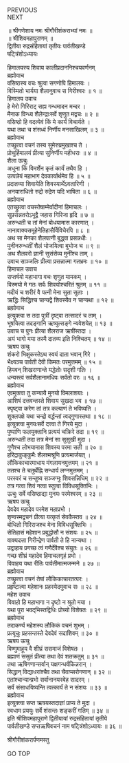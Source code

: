 PREVIOUS  
NEXT  
  
॥ श्रीगणेशाय नमः श्रीगौरीशंकराभ्यां नमः ॥  
॥ श्रीशिवमहापुराणम् ॥  
द्वितीया रुद्रसंहितायां तृतीयः पार्वतीखण्डे  
षट्त्रिंशोऽध्यायः  
  
हिमालयस्य शिवाय कालीप्रदाननिश्चयवर्णनम्  
ब्रह्मोवाच  
वसिष्ठस्य वचः श्रुत्वा सगणोपि हिमालयः ।  
विस्मितो भार्यया शैलानुवाच स गिरीश्वरः ॥ १ ॥  
हिमालय उवाच  
हे मेरो गिरिराट् सह्य गन्धमादन मन्दर ।  
मैनाक विन्ध्य शैलेन्द्राःसर्वे शृणुत मद्वचः ॥ २ ॥  
वसिष्ठो हि वदत्येवं किं मे कार्यं विचार्यते ।  
यथा तथा च शंसध्वं निर्णीय मनसाखिलम् ॥ ३ ॥  
ब्रह्मोवाच  
तच्छुत्वा वचनं तस्य सुमेरुप्रमुखाश्च ते ।  
प्रोचुर्हिमालयं प्रीत्या सुनिर्णीय महीधराः ॥ ४ ॥  
शैला ऊचुः  
अधुना किं विमर्शेन कृतं कार्यं तथैव हि ।  
उत्पन्नेयं महाभाग देवकार्यार्थमेव हि ॥ ५ ॥  
प्रदातव्या शिवायेति शिवस्यार्थेऽवतारिणी ।  
अनयाराधितो रुद्रो रुद्रेण यदि भाषिता ॥ ६ ॥  
ब्रह्मोवाच  
एतच्छ्रुत्वा वचस्तेषाम्मेर्वादीनां हिमाचलः ।  
सुप्रसन्नतरोऽभूद्वै जहास गिरिजा हृदि ॥ ७ ॥  
अरुन्धती च तां मेनां बोधयामास कारणात् ।  
नानावाक्यसमूहेनेतिहासैर्विविधैरपि ॥ ८ ॥  
अथ सा मेनका शैलपत्नी बुद्ध्वा प्रसन्नधीः ।  
मुनीनरुन्धतीं शैलं भोजयित्वा बुभोज च ॥ ९ ॥  
अथ शैलवरो ज्ञानी सुसंसेव्य मुनींश्च ताम् ।  
उवाच साञ्जलिः प्रीत्या प्रसन्नात्मा गतभ्रमः ॥ १० ॥  
हिमाचल उवाच  
सप्तर्षयो महाभागा वचः शृणुत मामकम् ।  
विस्मयो मे गतः सर्वः शिवयोश्चरितं श्रुतम् ॥ ११ ॥  
मदीयं च शरीरं वै पत्नी मेना सुता सुताः ।  
ऋद्धिः सिद्धिश्च चान्यद्वै शिवस्यैव न चान्यथा ॥ १२ ॥  
ब्रह्मोवाच  
इत्युक्त्वा स तदा पुत्रीं दृष्ट्वा तत्सादरं च ताम् ।  
भूषयित्वा तदङ्‌गानि ऋष्युत्सङ्‌गे न्यवेशयेत् ॥ १३ ॥  
उवाच च पुनः प्रीत्या शैलराज ऋषींस्तदा ।  
अयं भागो मया तस्मै दातव्य इति निश्चितम् ॥ १४ ॥  
ऋषय ऊचुः  
शंकरो भिक्षुकस्तेऽथ स्वयं दाता भवान् गिरे ।  
भैक्ष्यञ्च पार्वती देवी किमतः परमुत्तमम् ॥ १५ ॥  
हिमवन् शिखराणान्ते यद्धेतोः सदृशी गतिः ।  
धन्यस्त्वं सर्वशैलानामधिपः सर्वतो वरः ॥ १६ ॥  
ब्रह्मोवाच  
एवमुक्त्वा तु कन्यायै मुनयो विमलाशयाः ।  
आशिषं दत्तवन्तस्ते शिवाय सुखदा भव ॥ १७ ॥  
स्पृष्ट्वा करेण तां तत्र कल्याणं ते भविष्यति ।  
शुक्लपक्षे यथा चन्द्रो वर्द्धन्तां त्वद्‌गुणास्तथा ॥ १८ ॥  
इत्युक्त्वा मुनयःसर्वे दत्त्वा ते गिरये मुदा ।  
पुष्पाणि फलयुक्तानि प्रत्ययं चक्रिरे तदा ॥ १९ ॥  
अरुन्धती तदा तत्र मेनां सा सुसुखी मुदा ।  
गुणैश्च लोभयामास शिवस्य परमा सती ॥ २० ॥  
हरिद्राकुङ्‌कुमैः शैलश्मश्रूणि प्रत्यमार्जयत् ।  
लौकिकाचारमाधाय मंगलायनमुत्तमम् ॥ २१ ॥  
ततश्च ते चतुर्थेह्नि सन्धार्य लग्नमुत्तमम् ।  
परस्परं च सन्तुष्य सञ्जग्मुः शिवसन्निधिम् ॥ २२ ॥  
तत्र गत्वा शिवं नत्वा स्तुत्वा विविधसूक्तिभिः ।  
ऊचुः सर्वे वसिष्ठाद्या मुनयः परमेश्वरम् ॥ २३ ॥  
ऋषय ऊचुः  
देवदेव महादेव परमेश महाप्रभो ।  
शृण्वस्मद्वचनं प्रीत्या यत्कृतं सेवकैस्तव ॥ २४ ॥  
बोधितो गिरिराजश्च मेना विविधसूक्तिभिः ।  
सेतिहासं महेशान प्रबुद्धोसौ न संशयः ॥ २५ ॥  
वाक्यदत्ता गिरीन्द्रेण पार्वती ते हि नान्यथा ।  
उद्वाहाय प्रगच्छ त्वं गणैर्देवैश्च संयुतः ॥ २६ ॥  
गच्छ शीघ्रं महादेव हिमाचलगृहं प्रभो ।  
विवाहय यथा रीतिः पार्वतीमात्मजन्मने ॥ २७ ॥  
ब्रह्मोवाच  
तच्छ्रुत्वा वचनं तेषां लौकिकाचारतत्परः ।  
प्रहृष्टात्मा महेशानः प्रहस्येदमुवाच सः ॥ २८ ॥  
महेश उवाच  
विवाहो हि महाभागा न दृष्टो न श्रुतो मया ।  
यथा पुरा भवद्‌भिस्तद्विधिः प्रोच्यो विशेषतः ॥ २९ ॥  
ब्रह्मोवाच  
तदाकर्ण्य महेशस्य लौकिकं वचनं शुभम् ।  
प्रत्यूचुः प्रहसन्तस्ते देवदेवं सदाशिवम् ॥ ३० ॥  
ऋषय ऊचुः  
विष्णुमाहूय वै शीघ्रं ससमाजं विशेषतः ।  
ब्रह्माणं ससुतं प्रीत्या तथा देवं शतक्रतुम् ॥ ३१ ॥  
तथा ऋषिगणान्सर्वान् यक्षगन्धर्वकिन्नरान् ।  
सिद्धान् विद्याधरांश्चैव तथा चैवाप्सरोगणान् ॥ ३२ ॥  
एतांश्चान्यान्प्रभो सर्वानानयस्वेह सादरम् ।  
सर्वं संसाधयिष्यन्ति त्वत्कार्यं ते न संशयः ॥ ३३ ॥  
ब्रह्मोवाच  
इत्युक्त्वा सप्त ऋषयस्तदाज्ञां प्राप्य ते मुदा ।  
स्वधाम प्रययुः सर्वे शंसन्तः शङ्करीं गतिम् ॥ ३४ ॥  
इति श्रीशिवमहापुराणे द्वितीयायां रुद्रसंहितायां तृतीये  
पार्वतीखण्डे सप्तऋषिवचनं नाम षट्त्रिंशोऽध्यायः ॥ ३६ ॥  
  
  
श्रीगौरीशंकरार्पणमस्तु  
  
GO TOP
